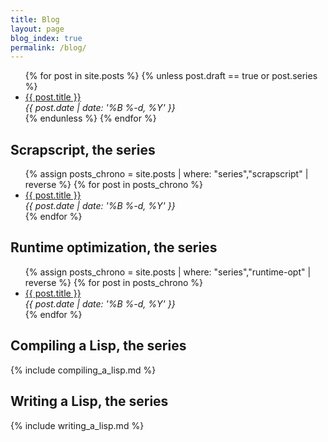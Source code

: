 ```yaml
---
title: Blog
layout: page
blog_index: true
permalink: /blog/
---
```


<ul>
    {% for post in site.posts %}
    {% unless post.draft == true or post.series %}
    <li class="post-item">
        <a class="post-title" href="{{ post.url }}"><span>{{ post.title }}</span></a>
        <div class="post-date"><i>{{ post.date | date: '%B %-d, %Y' }}</i></div>
    </li>
    {% endunless %}
    {% endfor %}
</ul>

## Scrapscript, the series
<ul>
    {% assign posts_chrono = site.posts | where: "series","scrapscript" | reverse %}
    {% for post in posts_chrono %}
    <li class="post-item">
        <a class="post-title" href="{{ post.url }}"><span>{{ post.title }}</span></a>
        <div class="post-date"><i>{{ post.date | date: '%B %-d, %Y' }}</i></div>
    </li>
    {% endfor %}
</ul>

## Runtime optimization, the series
<ul>
    {% assign posts_chrono = site.posts | where: "series","runtime-opt" | reverse %}
    {% for post in posts_chrono %}
    <li class="post-item">
        <a class="post-title" href="{{ post.url }}"><span>{{ post.title }}</span></a>
        <div class="post-date"><i>{{ post.date | date: '%B %-d, %Y' }}</i></div>
    </li>
    {% endfor %}
</ul>

## Compiling a Lisp, the series
{% include compiling_a_lisp.md %}

## Writing a Lisp, the series
{% include writing_a_lisp.md %}

